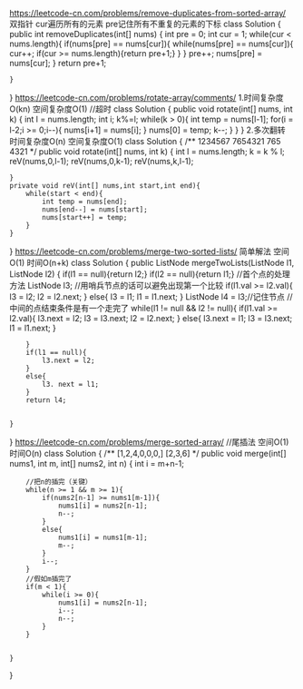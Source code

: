 https://leetcode-cn.com/problems/remove-duplicates-from-sorted-array/
双指针
cur遍历所有的元素
pre记住所有不重复的元素的下标
class Solution {
    public int removeDuplicates(int[] nums) {
        int pre = 0;
        int cur = 1;
        while(cur < nums.length){
            if(nums[pre] == nums[cur]){
                while(nums[pre] == nums[cur]){
                    cur++;
                if(cur >= nums.length){return pre+1;}
                }
            }
             pre++;
             nums[pre] = nums[cur];
        }
        return pre+1;

    }
}
https://leetcode-cn.com/problems/rotate-array/comments/
1.时间复杂度O(kn)
  空间复杂度O(1)
//超时
class Solution {
    public void rotate(int[] nums, int k) {
        int l = nums.length;
        int i;
        k%=l;
       while(k > 0){
           int temp = nums[l-1];
           for(i = l-2;i >= 0;i--){
               nums[i+1] = nums[i];
           }
           nums[0] = temp;
           k--;
       }
    }
}
2.多次翻转
时间复杂度O(n)
空间复杂度O(1)
class Solution {
    /**
    1234567
    7654321
    765
    4321
     */ 
    public void rotate(int[] nums, int k) {
        int l = nums.length;
         k = k % l;
        reV(nums,0,l-1);
        reV(nums,0,k-1);
        reV(nums,k,l-1);

    }
    private void reV(int[] nums,int start,int end){
        while(start < end){
            int temp = nums[end];
            nums[end--] = nums[start];
            nums[start++] = temp;
        }
    }
}
https://leetcode-cn.com/problems/merge-two-sorted-lists/
简单解法
空间O(1)
时间O(n+k)
class Solution {
    public ListNode mergeTwoLists(ListNode l1, ListNode l2) {
        if(l1 == null){return l2;}
        if(l2 == null){return l1;}
        //首个点的处理方法
        ListNode l3;
        //用哨兵节点的话可以避免出现第一个比较
        if(l1.val >= l2.val){
            l3 = l2;
            l2 = l2.next;
        }
        else{
             l3 = l1;
            l1 = l1.next;
        }
        ListNode l4 = l3;//记住节点
        //中间的点结束条件是有一个走完了
        while(l1 != null && l2 != null){
            if(l1.val >= l2.val){
                l3.next = l2;
                l3 = l3.next;
                l2 = l2.next;
            }
            else{
                l3.next = l1;
                l3 = l3.next;
                l1 = l1.next;
            }

        }
        if(l1 == null){
            l3.next = l2;
        }
        else{
            l3. next = l1;
        }
        return l4;


    }
}
https://leetcode-cn.com/problems/merge-sorted-array/
//尾插法
空间O(1)
时间O(n)
class Solution {
    /**
    [1,2,4,0,0,0,]
    [2,3,6]
     */
    public void merge(int[] nums1, int m, int[] nums2, int n) {
        int i = m+n-1;
        
        //把n的插完（关键）
        while(n >= 1 && m >= 1){
            if(nums2[n-1] >= nums1[m-1]){
                nums1[i] = nums2[n-1];
                n--;
            }
            else{
                nums1[i] = nums1[m-1];
                m--; 
            }
            i--;
        }
        //假如m插完了
        if(m < 1){
            while(i >= 0){
                nums1[i] = nums2[n-1];
                i--;
                n--;
            }
        }
       

    }
}
